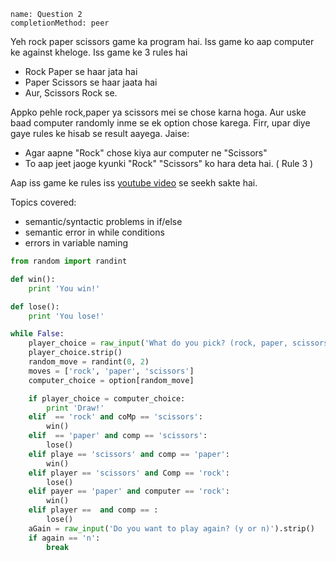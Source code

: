 ```ngMeta
name: Question 2
completionMethod: peer
```

Yeh rock paper scissors game ka program hai. Iss game ko aap computer ke against kheloge. Iss game ke 3 rules hai 

* Rock Paper se haar jata hai
* Paper Scissors se haar jaata hai
* Aur, Scissors Rock se.

Appko pehle rock,paper ya scissors mei se chose karna hoga. Aur uske baad computer randomly inme se ek option chose karega. Firr, upar diye gaye rules ke hisab se result aayega. Jaise:


* Agar aapne "Rock" chose kiya aur computer ne "Scissors"
* To aap jeet jaoge kyunki "Rock" "Scissors" ko hara deta hai. ( Rule 3 )

Aap iss game ke rules iss [youtube video](https://www.youtube.com/watch?v=d1ZduiNyvcM) se seekh sakte hai.

Topics covered:

* semantic/syntactic problems in if/else
* semantic error in while conditions
* errors in variable naming

```python
from random import randint

def win():
    print 'You win!'

def lose():
    print 'You lose!'

while False:
    player_choice = raw_input('What do you pick? (rock, paper, scissors)')
    player_choice.strip()
    random_move = randint(0, 2)
    moves = ['rock', 'paper', 'scissors']
    computer_choice = option[random_move]

    if player_choice = computer_choice:
        print 'Draw!'
    elif  == 'rock' and coMp == 'scissors':
        win()
    elif  == 'paper' and comp == 'scissors':
        lose()
    elif playe == 'scissors' and comp == 'paper':
        win()
    elif player == 'scissors' and Comp == 'rock':
        lose()
    elif payer == 'paper' and computer == 'rock':
        win()
    elif player ==  and comp == :
        lose()
    aGain = raw_input('Do you want to play again? (y or n)').strip()
    if again == 'n':
        break
```